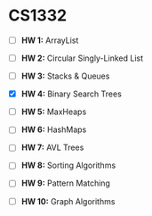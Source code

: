 # CS1332

- [ ] **HW 1:** ArrayList

- [ ] **HW 2:** Circular Singly-Linked List

- [ ] **HW 3:** Stacks & Queues

- [x] **HW 4:** Binary Search Trees

- [ ] **HW 5:** MaxHeaps

- [ ] **HW 6:** HashMaps

- [ ] **HW 7:** AVL Trees

- [ ] **HW 8:** Sorting Algorithms

- [ ] **HW 9:** Pattern Matching

- [ ] **HW 10:** Graph Algorithms
